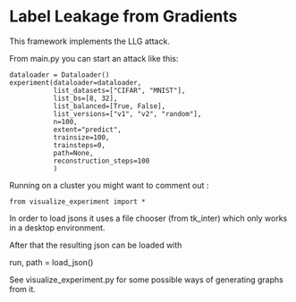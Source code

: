 # Label Leakage from Gradients

This framework implements the LLG attack.

From main.py you can start an attack like this:


    dataloader = Dataloader()
    experiment(dataloader=dataloader,
               list_datasets=["CIFAR", "MNIST"],
               list_bs=[8, 32],
               list_balanced=[True, False],
               list_versions=["v1", "v2", "random"],
               n=100,
               extent="predict",
               trainsize=100,
               trainsteps=0,
               path=None,
               reconstruction_steps=100
               )

Running on a cluster you might want to comment out :

    from visualize_experiment import *

In order to load jsons it uses a file chooser (from tk_inter) which only works in a desktop environment. 	
	   
			   
			   
After that the resulting json can be loaded with
			   
run, path = load_json()

See visualize_experiment.py for some possible ways of generating graphs from it.


 